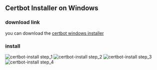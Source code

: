 ## Certbot Installer on Windows

### download link

you can download the [certbot windows installer](https://dl.eff.org/certbot-beta-installer-win32.exe)

### install

![certbot-install step_1](https://i.imgur.com/qnXhvBA.png)
![certbot-install step_2](https://i.imgur.com/gXcOXFw.png)
![certbot-install step_3](https://i.imgur.com/pvMrX1N.png)
![certbot-install step_4](https://i.imgur.com/ZPYun5h.png)
